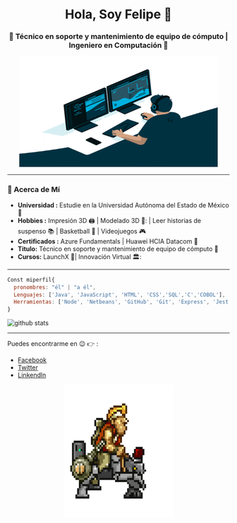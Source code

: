 
<h1 align="center">Hola, Soy Felipe 👋 </h1>
<h3 align="center">🚀 Técnico en soporte y mantenimiento de equipo de cómputo | Ingeniero en Computación  🚀</h3>

<p align="Center" ><img src="https://github.com/FelipeReyesMi/FelipeReyesMi/blob/main/photo/programador.gif" height="250px" width ="450px"></p>
  
---------------------------------------------------------------------------------------------------------------------------------------------------------------------------------
### 🤔 Acerca de Mí
-  **Universidad :** Estudie en la Universidad Autónoma del Estado de México	:school:
-  **Hobbies :** Impresión 3D :printer: | Modelado 3D 🏺: | Leer historias de suspenso :books: | Basketball :basketball: | Videojuegos :video_game: 
-  **Certificados :** Azure Fundamentals | Huawei HCIA Datacom :page_facing_up:
-  **Titulo:** Técnico en soporte y mantenimiento de equipo de cómputo :scroll:
-  **Cursos:** LaunchX 🚀| Innovación Virtual 🏛️:

---------------------------------------------------------------------------------------------------------------------------------------------------------------------------------


```js
Const miperfil{
  pronombres: "él" | "a él",
  Lenguajes: ['Java', 'JavaScript', 'HTML', 'CSS','SQL','C','COBOL'],
  Herramientas: ['Node', 'Netbeans', 'GitHub', 'Git', 'Express', 'Jest', 'Postman', 'MYSQL', 'MARIADB','OpenCobolIDE']
}
```

![github stats](https://github-readme-stats.vercel.app/api?username=FelipeReyesMi&show_icons=true&theme=dark)


---------------------------------------------------------------------------------------------------------------------------------------------------------------------------------
Puedes encontrarme en :wink: :point_right: :
- [Facebook](https://www.facebook.com/profile.php?id=100081813818636)
- [Twitter](https://twitter.com/reyes7604)
- [Linkendln](https://www.linkedin.com/in/felipe-reyes-miguel-604b9020a)

<p align="Center" ><img src="https://github.com/FelipeReyesMi/FelipeReyesMi/blob/main/photo/602c944bead0f625301bea4508c15da2.gif" height="300px" width ="250px"></p>


